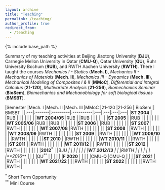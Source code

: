 ```yaml
---
layout: archive
title: "Teaching"
permalink: /teaching/
author_profile: true
redirect_from:
  - /teaching
---
```



{% include base_path %}

Summary of my teaching activities at Beijing Jiaotong University (**BJU**), Carnegie Mellon University in Qatar (**CMU-Q**), Qatar University (**QU**),
Ruhr University Bochum (**RUB**), and RWTH Aachen University (**RWTH**). There I taught the courses _Mechanics I - Statics_ (**Mech. I**), _Mechanics II - Mechanics of Materials_ (**Mech. II**), _Mechanics III - Dynamics_ (**Mech. III**), _Mechanical Modeling of Composites I & II_ (**MMoC**), _Differential and Integral Calculus_ (**21-120**), _Multivariate Analysis_ (**21-256**), _Biomechanics Seminar_ (**BioSem**), _Biomechanics and Mechanobiology for soft biological tissues_ (**BMSBT**).

|Semester       |Mech. I |Mech. II  |Mech. III  |MMoC |21-120   |21-256 | BioSem | BMSBT |
|:---|:-------|:---------|:----------|:---|:---|:---|:---|
|**ST 2004**    |        |RUB       |           |             |         |       |        |        |
|**WT 2004/05** |RUB     |          |RUB        |             |         |       |        |        |
|**ST 2005**    |        |RUB       |           |             |         |       |        |        |
|**WT 2005/06** |RUB     |          |RUB        |             |         |       |        |        |
|**ST 2006**    |        |RUB       |           |             |         |       |        |        |
|**ST 2007**    |        |RWTH      |           |             |         |       |        |        |
|**WT 2007/08** |RWTH    |          |           |             |         |       |        |        |
|**ST 2008**    |        |RWTH      |           |             |         |       |        |        |
|**WT 2008/09** |RWTH    |          |           |             |         |       |        |        |
|**ST 2009**    |        |RWTH      |           |             |         |       |        |        |
|**WT 2009/10** |        |          |RWTH       |             |         |       |        |        |
|**ST 2010**    |        |RWTH      |           |             |         |       |        |        |
|**WT 2010/11** |        |          |RWTH       |             |         |       |        |        |
|**ST 2011**    |        |RWTH      |           |             |         |       |        |        |
|**WT 2011/12** |        |          |RWTH       |             |         |       |        |        |
|**ST 2012**    |        |RWTH      |           |             |         |       |        |        |
|**2012<sup>*</sup>** |  |BJU<sup>*</sup> |     |             |         |       |        |        |
|**WT 2012/13** |        |          |RWTH       |             |         |       |        |        |
|**2016<sup>*</sup>** |  |          |           |QU<sup>**</sup>  |     |       |        |        |
|**F 2020**     |        |          |           |             |CMU-Q    |CMU-Q  |        |        |
|**ST 2021**    |        |RWTH      |           |             |         |       |        |        |
|**WT 2021/22** |        |          |RWTH       |             |         |       |        |        |
|**ST 2022**    |        |          |           |             |         |       |RWTH    |RWTH    |


<sup>*</sup> Short Term Opportunity<br/> 
<sup>**</sup> Mini Course






